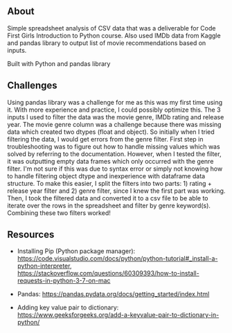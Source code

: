 ## About

Simple spreadsheet analysis of CSV data that was a deliverable for Code First Girls Introduction to Python course. Also used IMDb data from Kaggle and pandas library to output list of movie recommendations based on inputs.

Built with Python and pandas library

## Challenges

Using pandas library was a challenge for me as this was my first time using it. With more experience and practice, I could possibly optimize this. The 3 inputs I used to filter the data was the movie genre, IMDb rating and release year. The movie genre column was a challenge because there was missing data which created two dtypes (float and object). So initially when I tried filtering the data, I would get errors from the genre filter. First step in troubleshooting was to figure out how to handle missing values which was solved by referring to the documentation. However, when I tested the filter, it was outputting empty data frames which only occurred with the genre filter. I'm not sure if this was due to syntax error or simply not knowing how to handle filtering object dtype and inexperience with dataframe data structure. To make this easier, I split the filters into two parts: 1) rating + release year filter and 2) genre filter, since I knew the first part was working. Then, I took the filtered data and converted it to a csv file to be able to iterate over the rows in the spreadsheet and filter by genre keyword(s). Combining these two filters worked!

## Resources

- Installing Pip (Python package manager): https://code.visualstudio.com/docs/python/python-tutorial#_install-a-python-interpreter, https://stackoverflow.com/questions/60309393/how-to-install-requests-in-python-3-7-on-mac

- Pandas: https://pandas.pydata.org/docs/getting_started/index.html

- Adding key value pair to dictionary: https://www.geeksforgeeks.org/add-a-keyvalue-pair-to-dictionary-in-python/
